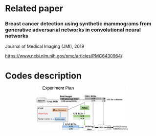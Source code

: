 Related paper
======
### Breast cancer detection using synthetic mammograms from generative adversarial networks in convolutional neural networks

Journal of Medical Imaging (JMI), 2019

https://www.ncbi.nlm.nih.gov/pmc/articles/PMC6430964/


Codes description
=====

<div align=center><img src="https://raw.githubusercontent.com/ShuyueG/gan-for-breast-cancer-detection/d08bfbdcd11e47a00e53f11f9052ae3f6c82f63c/gan4breast_flowchart.svg" width="300" alt="flowchart"/></div>
